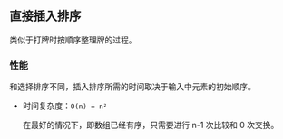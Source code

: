 ## 直接插入排序

类似于打牌时按顺序整理牌的过程。

### 性能

和选择排序不同，插入排序所需的时间取决于输入中元素的初始顺序。

- 时间复杂度：`O(n) = n²`

  在最好的情况下，即数组已经有序，只需要进行 n-1 次比较和 0 次交换。